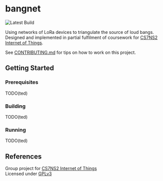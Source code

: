 # bangnet

![Latest Build](https://github.com/tedski999/bangnet/actions/workflows/firmware_build.yml/badge.svg?branch=master&event=push)

Using networks of LoRa devices to triangulate the source of loud bangs. Designed and implemented in partial fulfilment of coursework for [CS7NS2 Internet of Things](https://teaching.scss.tcd.ie/module/cs7ns2-internet-of-things/).

See [CONTRIBUTING.md](CONTRIBUTING.md) for tips on how to work on this project.

## Getting Started

### Prerequisites

TODO(ted)

### Building

TODO(ted)

### Running

TODO(ted)

## References

Group project for [CS7NS2 Internet of Things](https://teaching.scss.tcd.ie/module/cs7ns2-internet-of-things/) \
Licensed under [GPLv3](LICENSE)
